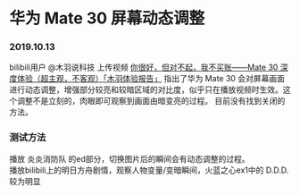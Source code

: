 # 华为 Mate 30 屏幕动态调整
### 2019.10.13
bilibili用户 @木羽说科技 上传视频 [你很好，但对不起，我不买账——Mate 30 深度体验（超主观，不客观）「木羽体验报告」](https://www.bilibili.com/video/av71039238)
指出了华为 Mate 30 会对屏幕画面进行动态调整，增强部分较亮和较暗区域的对比度，似乎只在播放视频时生效。这个调整不是立刻的，肉眼即可观察到画面由暗变亮的过程。
目前没有找到关闭的方法。
### 测试方法  
播放 炎炎消防队 的ed部分，切换图片后的瞬间会有动态调整的过程。  
播放bilibili上的明日方舟剧情，观察人物变量/变暗瞬间，火蓝之心ex1中的 D.D.D. 较为明显  
